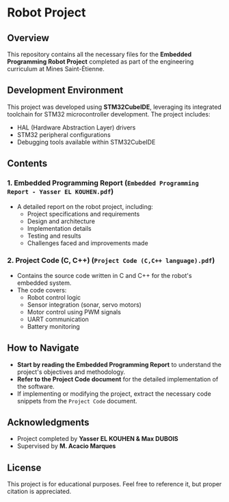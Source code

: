 # Robot Project

## Overview
This repository contains all the necessary files for the **Embedded Programming Robot Project** completed as part of the engineering curriculum at Mines Saint-Étienne.

## Development Environment
This project was developed using **STM32CubeIDE**, leveraging its integrated toolchain for STM32 microcontroller development. The project includes:
- HAL (Hardware Abstraction Layer) drivers
- STM32 peripheral configurations
- Debugging tools available within STM32CubeIDE

## Contents

### 1. **Embedded Programming Report** (`Embedded Programming Report - Yasser EL KOUHEN.pdf`)
- A detailed report on the robot project, including:
  - Project specifications and requirements
  - Design and architecture
  - Implementation details
  - Testing and results
  - Challenges faced and improvements made

### 2. **Project Code (C, C++)** (`Project Code (C,C++ language).pdf`)
- Contains the source code written in C and C++ for the robot's embedded system.
- The code covers:
  - Robot control logic
  - Sensor integration (sonar, servo motors)
  - Motor control using PWM signals
  - UART communication
  - Battery monitoring

## How to Navigate
- **Start by reading the Embedded Programming Report** to understand the project's objectives and methodology.
- **Refer to the Project Code document** for the detailed implementation of the software.
- If implementing or modifying the project, extract the necessary code snippets from the `Project Code` document.

## Acknowledgments
- Project completed by **Yasser EL KOUHEN & Max DUBOIS**
- Supervised by **M. Acacio Marques**

## License
This project is for educational purposes. Feel free to reference it, but proper citation is appreciated.

